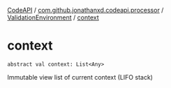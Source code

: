 [CodeAPI](../../index.md) / [com.github.jonathanxd.codeapi.processor](../index.md) / [ValidationEnvironment](index.md) / [context](.)

# context

`abstract val context: List<Any>`

Immutable view list of current context (LIFO stack)


